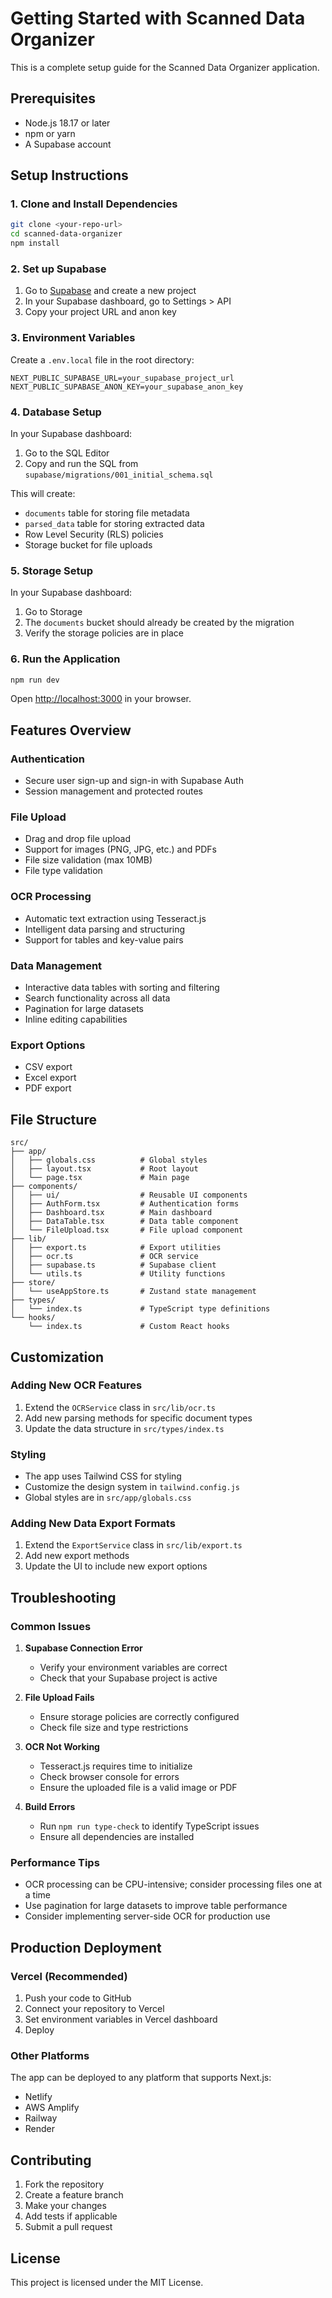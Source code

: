 # Getting Started with Scanned Data Organizer

This is a complete setup guide for the Scanned Data Organizer application.

## Prerequisites

- Node.js 18.17 or later
- npm or yarn
- A Supabase account

## Setup Instructions

### 1. Clone and Install Dependencies

```bash
git clone <your-repo-url>
cd scanned-data-organizer
npm install
```

### 2. Set up Supabase

1. Go to [Supabase](https://supabase.com) and create a new project
2. In your Supabase dashboard, go to Settings > API
3. Copy your project URL and anon key

### 3. Environment Variables

Create a `.env.local` file in the root directory:

```env
NEXT_PUBLIC_SUPABASE_URL=your_supabase_project_url
NEXT_PUBLIC_SUPABASE_ANON_KEY=your_supabase_anon_key
```

### 4. Database Setup

In your Supabase dashboard:

1. Go to the SQL Editor
2. Copy and run the SQL from `supabase/migrations/001_initial_schema.sql`

This will create:
- `documents` table for storing file metadata
- `parsed_data` table for storing extracted data
- Row Level Security (RLS) policies
- Storage bucket for file uploads

### 5. Storage Setup

In your Supabase dashboard:
1. Go to Storage
2. The `documents` bucket should already be created by the migration
3. Verify the storage policies are in place

### 6. Run the Application

```bash
npm run dev
```

Open [http://localhost:3000](http://localhost:3000) in your browser.

## Features Overview

### Authentication
- Secure user sign-up and sign-in with Supabase Auth
- Session management and protected routes

### File Upload
- Drag and drop file upload
- Support for images (PNG, JPG, etc.) and PDFs
- File size validation (max 10MB)
- File type validation

### OCR Processing
- Automatic text extraction using Tesseract.js
- Intelligent data parsing and structuring
- Support for tables and key-value pairs

### Data Management
- Interactive data tables with sorting and filtering
- Search functionality across all data
- Pagination for large datasets
- Inline editing capabilities

### Export Options
- CSV export
- Excel export
- PDF export

## File Structure

```
src/
├── app/
│   ├── globals.css          # Global styles
│   ├── layout.tsx           # Root layout
│   └── page.tsx             # Main page
├── components/
│   ├── ui/                  # Reusable UI components
│   ├── AuthForm.tsx         # Authentication forms
│   ├── Dashboard.tsx        # Main dashboard
│   ├── DataTable.tsx        # Data table component
│   └── FileUpload.tsx       # File upload component
├── lib/
│   ├── export.ts            # Export utilities
│   ├── ocr.ts               # OCR service
│   ├── supabase.ts          # Supabase client
│   └── utils.ts             # Utility functions
├── store/
│   └── useAppStore.ts       # Zustand state management
├── types/
│   └── index.ts             # TypeScript type definitions
└── hooks/
    └── index.ts             # Custom React hooks
```

## Customization

### Adding New OCR Features
1. Extend the `OCRService` class in `src/lib/ocr.ts`
2. Add new parsing methods for specific document types
3. Update the data structure in `src/types/index.ts`

### Styling
- The app uses Tailwind CSS for styling
- Customize the design system in `tailwind.config.js`
- Global styles are in `src/app/globals.css`

### Adding New Data Export Formats
1. Extend the `ExportService` class in `src/lib/export.ts`
2. Add new export methods
3. Update the UI to include new export options

## Troubleshooting

### Common Issues

1. **Supabase Connection Error**
   - Verify your environment variables are correct
   - Check that your Supabase project is active

2. **File Upload Fails**
   - Ensure storage policies are correctly configured
   - Check file size and type restrictions

3. **OCR Not Working**
   - Tesseract.js requires time to initialize
   - Check browser console for errors
   - Ensure the uploaded file is a valid image or PDF

4. **Build Errors**
   - Run `npm run type-check` to identify TypeScript issues
   - Ensure all dependencies are installed

### Performance Tips

- OCR processing can be CPU-intensive; consider processing files one at a time
- Use pagination for large datasets to improve table performance
- Consider implementing server-side OCR for production use

## Production Deployment

### Vercel (Recommended)

1. Push your code to GitHub
2. Connect your repository to Vercel
3. Set environment variables in Vercel dashboard
4. Deploy

### Other Platforms

The app can be deployed to any platform that supports Next.js:
- Netlify
- AWS Amplify
- Railway
- Render

## Contributing

1. Fork the repository
2. Create a feature branch
3. Make your changes
4. Add tests if applicable
5. Submit a pull request

## License

This project is licensed under the MIT License.
